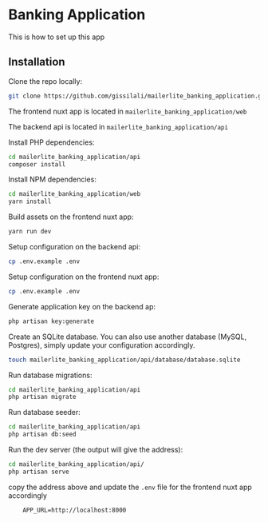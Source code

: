 # Banking Application

This is how to set up this app

## Installation

Clone the repo locally:

```sh
git clone https://github.com/gissilali/mailerlite_banking_application.git mailerlite_banking_application
```

The frontend nuxt app is located in ``mailerlite_banking_application/web``
 
The backend api is located in ``mailerlite_banking_application/api``

Install PHP dependencies:

```sh
cd mailerlite_banking_application/api
composer install
```

Install NPM dependencies:

```sh
cd mailerlite_banking_application/web
yarn install
```

Build assets on the frontend nuxt app:

```sh
yarn run dev
```

Setup configuration on the backend api:

```sh
cp .env.example .env
```

Setup configuration on the frontend nuxt app:

```sh
cp .env.example .env
```

Generate application key on the backend ap:

```sh
php artisan key:generate
```

Create an SQLite database. You can also use another database (MySQL, Postgres), simply update your configuration accordingly.

```sh
touch mailerlite_banking_application/api/database/database.sqlite
```

Run database migrations:

```sh
cd mailerlite_banking_application/api
php artisan migrate
```

Run database seeder:

```sh
cd mailerlite_banking_application/api
php artisan db:seed
```


Run the dev server (the output will give the address): 

```sh
cd mailerlite_banking_application/api/
php artisan serve
```

copy the address above and update the ```.env```  file for the frontend nuxt app accordingly
```
    APP_URL=http://localhost:8000
```